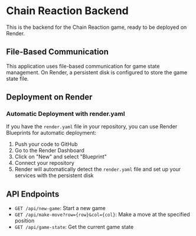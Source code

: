 # Chain Reaction Backend

This is the backend for the Chain Reaction game, ready to be deployed on Render.

## File-Based Communication

This application uses file-based communication for game state management. On Render, a persistent disk is configured to store the game state file.

## Deployment on Render

### Automatic Deployment with render.yaml

If you have the `render.yaml` file in your repository, you can use Render Blueprints for automatic deployment:

1. Push your code to GitHub
2. Go to the Render Dashboard
3. Click on "New" and select "Blueprint"
4. Connect your repository
5. Render will automatically detect the `render.yaml` file and set up your services with the persistent disk

## API Endpoints

- `GET /api/new-game`: Start a new game
- `GET /api/make-move?row={row}&col={col}`: Make a move at the specified position
- `GET /api/game-state`: Get the current game state 